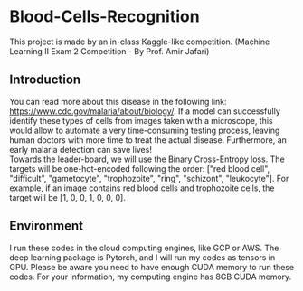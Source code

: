 # Blood-Cells-Recognition
This project is made by an in-class Kaggle-like competition. (Machine Learning II Exam 2 Competition - By Prof. Amir Jafari)
<br>

## Introduction
You can read more about this disease in the following link: https://www.cdc.gov/malaria/about/biology/. If a model can successfully identify these types of cells from images taken with a microscope, this would allow to automate a very time-consuming testing process, leaving human doctors with more time to treat the actual disease. Furthermore, an early malaria detection can save lives!
<br>
Towards the leader-board, we will use the Binary Cross-Entropy loss. The targets will be one-hot-encoded following the order: ["red blood cell", "difficult", "gametocyte", "trophozoite", "ring", "schizont", "leukocyte"]. For example, if an image contains red blood cells and trophozoite cells, the target will be [1, 0, 0, 1, 0, 0, 0].
<br>

## Environment
I run these codes in the cloud computing engines, like GCP or AWS. The deep learning package is Pytorch, and I will run my codes as tensors in GPU. Please be aware you need to have enough CUDA memory to run these codes. For your information, my computing engine has 8GB CUDA memory.
